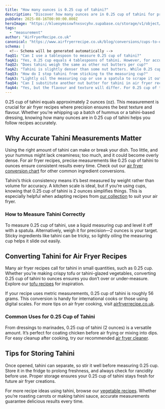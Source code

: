 ```yaml
---
title: "How many ounces is 0.25 cup of tahini?"
description: "Discover how many ounces are in 0.25 cup of tahini for precise air fryer recipes. Get accurate measurements and cooking tips here!"
pubDate: 2025-08-16T00:00:00.000Z
heroImage: "https://klueoymssxwfnxsvcyhv.supabase.co/storage/v1/object/public/Shmucket/how-many-ounces-is-0-25-cup-of-tahini.webp"
tags:
  - "measurement"
author: "AirFryerRecipe.co.uk"
canonical: "https://www.airfryerrecipe.co.uk/blog/conversions/cups-to-ounces/how-many-ounces-is-0-25-cup-of-tahini"
schema: |
  <!-- Schema will be generated automatically -->
faqQ1: "Can I use a tablespoon to measure 0.25 cup of tahini?"
faqA1: "Yes, 0.25 cup equals 4 tablespoons of tahini. However, for accuracy, weighing it (2 ounces) is best, especially for air fryer recipes where consistency matters."
faqQ2: "Does tahini weigh the same as other nut butters per cup?"
faqA2: "Tahini is slightly denser than some nut butters. While 0.25 cup of tahini is 2 ounces, almond butter might weigh slightly less. Always check specific conversions for precision."
faqQ3: "How do I stop tahini from sticking to the measuring cup?"
faqA3: "Lightly oil the measuring cup or use a spatula to scrape it out. For 0.25 cup of tahini, a scale avoids the mess entirely and ensures perfect 2-ounce portions."
faqQ4: "Can I substitute another nut butter for tahini in air fryer recipes?"
faqA4: "Yes, but the flavour and texture will differ. For 0.25 cup of tahini (2 ounces), cashew butter works best as a substitute, though adjustments may be needed for consistency."
---
```

<p>0.25 cup of tahini equals approximately 2 ounces (oz). This measurement is crucial for air fryer recipes where precision ensures the best texture and flavour. Whether you’re whipping up a batch of hummus or a tahini-based dressing, knowing how many ounces are in 0.25 cup of tahini helps you follow recipes accurately.</p>  

<h2>Why Accurate Tahini Measurements Matter</h2>  
<p>Using the right amount of tahini can make or break your dish. Too little, and your hummus might lack creaminess; too much, and it could become overly dense. For air fryer recipes, precise measurements like 0.25 cup of tahini to ounces ensure consistent results every time. Check out our <a href=https://www.airfryerrecipe.co.uk/air-fryer-conversion-chart>air fryer conversion chart</a> for other common ingredient conversions.</p>  

<p>Tahini’s thick consistency means it’s best measured by weight rather than volume for accuracy. A kitchen scale is ideal, but if you’re using cups, knowing that 0.25 cup of tahini is 2 ounces simplifies things. This is especially helpful when adapting recipes from <a href=https://www.airfryerrecipe.co.uk/recipes>our collection</a> to suit your air fryer.</p>  

<h3>How to Measure Tahini Correctly</h3>  
<p>To measure 0.25 cup of tahini, use a liquid measuring cup and level it off with a spatula. Alternatively, weigh it for precision—2 ounces is your target. Sticky ingredients like tahini can be tricky, so lightly oiling the measuring cup helps it slide out easily.</p>  

<h2>Converting Tahini for Air Fryer Recipes</h2>  
<p>Many air fryer recipes call for tahini in small quantities, such as 0.25 cup. Whether you’re making crispy tofu or tahini-glazed vegetables, converting 0.25 cup of tahini to ounces ensures you don’t over or under-measure. Explore our <a href=https://www.airfryerrecipe.co.uk/recipe-category/tofu>tofu recipes</a> for inspiration.</p>  

<p>If your recipe uses metric measurements, 0.25 cup of tahini is roughly 56 grams. This conversion is handy for international cooks or those using digital scales. For more tips on air fryer cooking, visit <a href=https://www.airfryerrecipe.co.uk>airfryerrecipe.co.uk</a>.</p>  

<h3>Common Uses for 0.25 Cup of Tahini</h3>  
<p>From dressings to marinades, 0.25 cup of tahini (2 ounces) is a versatile amount. It’s perfect for coating chicken before air frying or mixing into dips. For easy cleanup after cooking, try our recommended <a href=https://www.airfryerrecipe.co.uk/air-fryer-cleaner>air fryer cleaner</a>.</p>  

<h2>Tips for Storing Tahini</h2>  
<p>Once opened, tahini can separate, so stir it well before measuring 0.25 cup. Store it in the fridge to prolong freshness, and always check for rancidity before use. Proper storage ensures your 0.25 cup of tahini stays fresh for future air fryer creations.</p>  

<p>For more recipe ideas using tahini, browse our <a href=https://www.airfryerrecipe.co.uk/recipe-category/vegetables>vegetable recipes</a>. Whether you’re roasting carrots or making tahini sauce, accurate measurements guarantee delicious results every time.</p>
